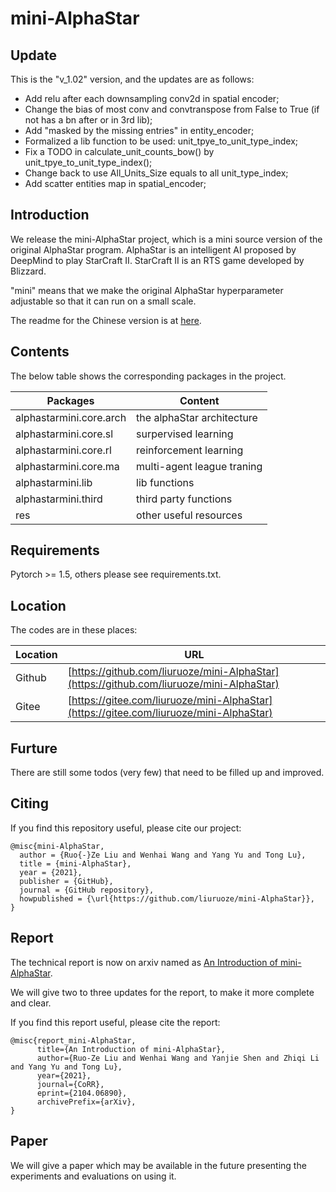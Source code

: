 # mini-AlphaStar


## Update

This is the "v_1.02" version, and the updates are as follows:

* Add relu after each downsampling conv2d in spatial encoder;
* Change the bias of most conv and convtranspose from False to True (if not has a bn after or in 3rd lib);
* Add "masked by the missing entries" in entity_encoder;
* Formalized a lib function to be used: unit_tpye_to_unit_type_index;
* Fix a TODO in calculate_unit_counts_bow() by unit_tpye_to_unit_type_index();
* Change back to use All_Units_Size equals to all unit_type_index;
* Add scatter entities map in spatial_encoder;

## Introduction

We release the mini-AlphaStar project, which is a mini source version of the original AlphaStar program. AlphaStar is an intelligent AI proposed by DeepMind to play StarCraft II. StarCraft II is an RTS game developed by Blizzard.

"mini" means that we make the original AlphaStar hyperparameter adjustable so that it can run on a small scale.

The readme for the Chinese version is at [here](doc/README_CHS.MD).

## Contents

The below table shows the corresponding packages in the project.

Packages | Content
------------ | -------------
alphastarmini.core.arch | the alphaStar architecture
alphastarmini.core.sl | surpervised learning
alphastarmini.core.rl | reinforcement learning
alphastarmini.core.ma | multi-agent league traning
alphastarmini.lib | lib functions
alphastarmini.third | third party functions
res | other useful resources

## Requirements

Pytorch >= 1.5, others please see requirements.txt.

## Location

The codes are in these places:

Location | URL
------------ | -------------
Github | [https://github.com/liuruoze/mini-AlphaStar](https://github.com/liuruoze/mini-AlphaStar)
Gitee | [https://gitee.com/liuruoze/mini-AlphaStar](https://gitee.com/liuruoze/mini-AlphaStar)

## Furture

There are still some todos (very few) that need to be filled up and improved.

## Citing

If you find this repository useful, please cite our project:
```
@misc{mini-AlphaStar,
  author = {Ruo{-}Ze Liu and Wenhai Wang and Yang Yu and Tong Lu},
  title = {mini-AlphaStar},
  year = {2021},
  publisher = {GitHub},
  journal = {GitHub repository},
  howpublished = {\url{https://github.com/liuruoze/mini-AlphaStar}},
}
```

## Report

The technical report is now on arxiv named as [An Introduction of mini-AlphaStar](https://arxiv.org/abs/2104.06890).

We will give two to three updates for the report, to make it more complete and clear. 

If you find this report useful, please cite the report:
```
@misc{report_mini-AlphaStar,
      title={An Introduction of mini-AlphaStar}, 
      author={Ruo-Ze Liu and Wenhai Wang and Yanjie Shen and Zhiqi Li and Yang Yu and Tong Lu},
      year={2021},
      journal={CoRR},
      eprint={2104.06890},
      archivePrefix={arXiv},
}
```

## Paper

We will give a paper which may be available in the future presenting the experiments and evaluations on using it. 